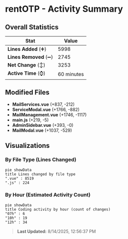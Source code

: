 # rentOTP - Activity Summary 

## Overall Statistics

| Stat                   | Value                                                             |
| ---------------------- | ----------------------------------------------------------------- |
| **Lines Added** (➕)   | 5998                                          |
| **Lines Removed** (➖) | 2745                                        |
| **Net Change** (↕)    | 3253                |
| **Active Time** (⌚)   | 60 minutes |


## Modified Files
- **MailServices.vue** (+837, -212)
- **ServiceModal.vue** (+1766, -882)
- **MailManagement.vue** (+1746, -1117)
- **main.js** (+219, -5)
- **AdminSidebar.vue** (+393, -0)
- **MailModal.vue** (+1037, -529)

## Visualizations

### By File Type (Lines Changed)

```mermaid
pie showData
title Lines changed by file type
".vue" : 8519
".js" : 224
```

### By Hour (Estimated Activity Count)

```mermaid
pie showData
title Coding activity by hour (count of changes)
"07h" : 6
"10h" : 19
"12h" : 34
```


> **Last Updated:** 8/14/2025, 12:56:37 PM